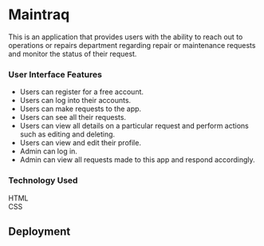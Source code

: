 # Maintraq
This is an application that provides users with the ability to reach out to operations or repairs department regarding repair or maintenance requests and monitor the status of their request.  

### User Interface Features  
* Users can register for a free account.  
* Users can log into their accounts.  
* Users can make requests to the app.  
* Users can see all their requests.  
* Users can view all details on a particular request and perform actions such as editing and deleting.  
* Users can view and edit their profile.  
* Admin can log in.  
* Admin can view all requests made to this app and respond accordingly.   
### Technology Used    
HTML  
CSS  
## Deployment  
